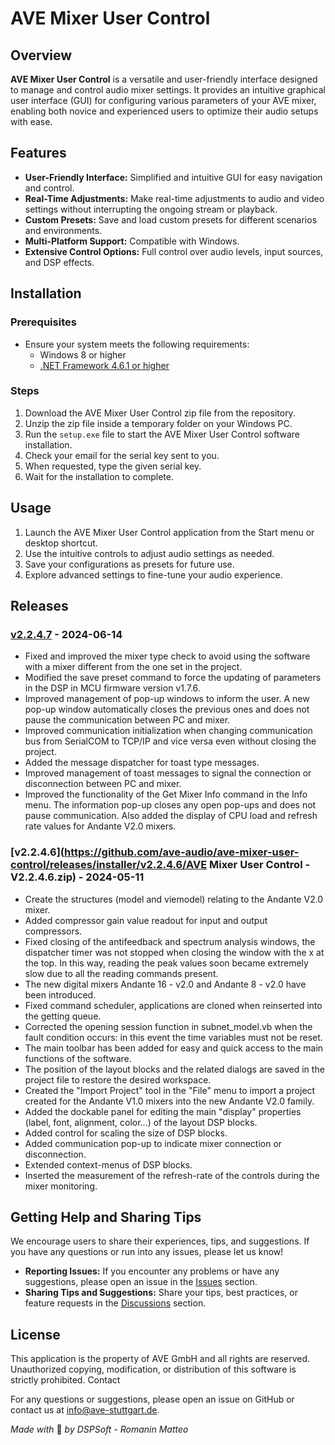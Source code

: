 # AVE Mixer User Control

## Overview

**AVE Mixer User Control** is a versatile and user-friendly interface designed to manage and control audio mixer settings. It provides an intuitive graphical user interface (GUI) for configuring various parameters of your AVE mixer, enabling both novice and experienced users to optimize their audio setups with ease.

## Features

- **User-Friendly Interface:** Simplified and intuitive GUI for easy navigation and control.
- **Real-Time Adjustments:** Make real-time adjustments to audio and video settings without interrupting the ongoing stream or playback.
- **Custom Presets:** Save and load custom presets for different scenarios and environments.
- **Multi-Platform Support:** Compatible with Windows.
- **Extensive Control Options:** Full control over audio levels, input sources, and DSP effects.

## Installation

### Prerequisites

- Ensure your system meets the following requirements:
  - Windows 8 or higher
  - [.NET Framework 4.6.1 or higher](https://dotnet.microsoft.com/download/dotnet-framework)

### Steps

1. Download the AVE Mixer User Control zip file from the repository.
2. Unzip the zip file inside a temporary folder on your Windows PC.
3. Run the `setup.exe` file to start the AVE Mixer User Control software installation.
4. Check your email for the serial key sent to you.
5. When requested, type the given serial key.
6. Wait for the installation to complete.

## Usage

1. Launch the AVE Mixer User Control application from the Start menu or desktop shortcut.
2. Use the intuitive controls to adjust audio settings as needed.
3. Save your configurations as presets for future use.
4. Explore advanced settings to fine-tune your audio experience.

## Releases

### [v2.2.4.7](https://github.com/ave-audio/ave-mixer-user-control/releases/installer/v2.2.4.7) - 2024-06-14
- Fixed and improved the mixer type check to avoid using the software with a mixer different from the one set in the project.
- Modified the save preset command to force the updating of parameters in the DSP in MCU firmware version v1.7.6.
- Improved management of pop-up windows to inform the user. A new pop-up window automatically closes the previous ones and does not pause the communication between PC and mixer.
- Improved communication initialization when changing communication bus from SerialCOM to TCP/IP and vice versa even without closing the project.
- Added the message dispatcher for toast type messages.
- Improved management of toast messages to signal the connection or disconnection between PC and mixer.
- Improved the functionality of the Get Mixer Info command in the Info menu. The information pop-up closes any open pop-ups and does not pause communication. Also added the display of CPU load and refresh rate values ​​for Andante V2.0 mixers.

### [v2.2.4.6](https://github.com/ave-audio/ave-mixer-user-control/releases/installer/v2.2.4.6/AVE Mixer User Control - V2.2.4.6.zip) - 2024-05-11
- Create the structures (model and viemodel) relating to the Andante V2.0 mixer.
- Added compressor gain value readout for input and output compressors.
- Fixed closing of the antifeedback and spectrum analysis windows, the dispatcher timer was not stopped when closing the window with the x at the top. In this way, reading the peak values soon became extremely slow due to all the reading commands present.
- The new digital mixers Andante 16 - v2.0 and Andante 8 - v2.0 have been introduced.
- Fixed command scheduler, applications are cloned when reinserted into the getting queue.
- Corrected the opening session function in subnet_model.vb when the fault condition occurs: in this event the time variables must not be reset.
- The main toolbar has been added for easy and quick access to the main functions of the software.
- The position of the layout blocks and the related dialogs are saved in the project file to restore the desired workspace.
- Created the "Import Project" tool in the "File" menu to import a project created for the Andante V1.0 mixers into the new Andante V2.0 family.
- Added the dockable panel for editing the main "display" properties (label, font, alignment, color...) of the layout DSP blocks.
- Added control for scaling the size of DSP blocks.
- Added communication pop-up to indicate mixer connection or disconnection.
- Extended context-menus of DSP blocks.
- Inserted the measurement of the refresh-rate of the controls during the mixer monitoring.

## Getting Help and Sharing Tips

We encourage users to share their experiences, tips, and suggestions. If you have any questions or run into any issues, please let us know!

- **Reporting Issues:** If you encounter any problems or have any suggestions, please open an issue in the [Issues](https://github.com/yourusername/AVE-Mixer-User-Control/issues) section.
- **Sharing Tips and Suggestions:** Share your tips, best practices, or feature requests in the [Discussions](https://github.com/yourusername/AVE-Mixer-User-Control/discussions) section.

## License

This application is the property of AVE GmbH and all rights are reserved. Unauthorized copying, modification, or distribution of this software is strictly prohibited.
Contact

For any questions or suggestions, please open an issue on GitHub or contact us at info@ave-stuttgart.de.

*Made with* 💛 *by DSPSoft - Romanin Matteo*


